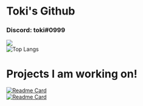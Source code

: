 # Toki's Github
### Discord: toki#0999

![](https://github-readme-stats.vercel.app/api?username=toki0179&show_icons=true&theme=radical)<br >
![Top Langs](https://github-readme-stats.vercel.app/api/top-langs/?username=toki0179&layout=compact&theme=radical)

# Projects I am working on!

[![Readme Card](https://github-readme-stats.vercel.app/api/pin/?username=toki0179&repo=tokibot&theme=radical)](https://github.com/olliwes/tokibot/)<br >
[![Readme Card](https://github-readme-stats.vercel.app/api/pin/?username=toki0179&repo=mcstatus-discord&theme=radical)](https://github.com/toki0179/mcstatus-discord/)
